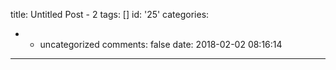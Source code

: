 title: Untitled Post - 2
tags: []
id: '25'
categories:
  - - uncategorized
comments: false
date: 2018-02-02 08:16:14
---

